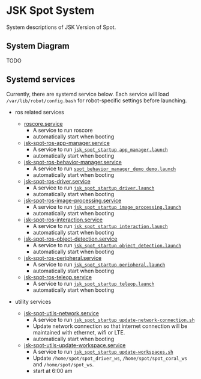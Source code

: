 # JSK Spot System

System descriptions of JSK Version of Spot.

## System Diagram

TODO

## Systemd services

Currently, there are systemd service below.
Each service will load `/var/lib/robot/config.bash` for robot-specific settings before launching.

- ros related services
  - [roscore.service](./jsk_spot_startup/services/roscore.service)
    - A service to run roscore
    - automatically start when booting
  - [jsk-spot-ros-app-manager.service](./jsk_spot_startup/services/jsk-spot-ros-app-manager.service)
    - A service to run [`jsk_spot_startup app_manager.launch`](./jsk_spot_startup/launch/include/app_manager.launch)
    - automatically start when booting
  - [jsk-spot-ros-behavior-manager.service](./jsk_spot_startup/services/jsk-spot-ros-behavior-manager.service)
    - A service to run [`spot_behavior_manager_demo demo.launch`](./jsk_spot_behaviors/spot_behavior_manager_demo/launch/demo.launch)
    - automatically start when booting
  - [jsk-spot-ros-driver.service](./jsk_spot_startup/services/jsk-spot-ros-driver.service)
    - A service to run [`jsk_spot_startup driver.launch`](./jsk_spot_startup/launch/include/driver.launch)
    - automatically start when booting
  - [jsk-spot-ros-image-processing.service](./jsk_spot_startup/services/jsk-spot-ros-image-processing.service)
    - A service to run [`jsk_spot_startup image_processing.launch`](./jsk_spot_startup/launch/include/image_processing.launch)
    - automatically start when booting
  - [jsk-spot-ros-interaction.service](./jsk_spot_startup/services/jsk-spot-ros-interaction.service)
    - A service to run [`jsk_spot_startup interaction.launch`](./jsk_spot_startup/launch/include/interaction.launch)
    - automatically start when booting
  - [jsk-spot-ros-object-detection.service](./jsk_spot_startup/services/jsk-spot-ros-object-detection.service)
    - A service to run [`jsk_spot_startup object_detection.launch`](./jsk_spot_startup/launch/include/object_detection.launch)
    - automatically start when booting
  - [jsk-spot-ros-peripheral.service](./jsk_spot_startup/services/jsk-spot-ros-peripheral.service)
    - A service to run [`jsk_spot_startup peripheral.launch`](./jsk_spot_startup/launch/include/peripheral.launch)
    - automatically start when booting
  - [jsk-spot-ros-teleop.service](./jsk_spot_startup/services/jsk-spot-ros-teleop.service)
    - A service to run [`jsk_spot_startup teleop.launch`](./jsk_spot_startup/launch/include/teleop.launch)
    - automatically start when booting

- utility services
  - [jsk-spot-utils-network.service](./jsk_spot_startup/services/jsk-spot-utils-network.service)
    - A service to run [`jsk_spot_startup update-network-connection.sh`](./jsk_spot_startup/scripts/update-network-connection.sh)
    - Update network connection so that internet connection will be maintained with ethernet, wifi or LTE.
    - automatically start when booting
  - [jsk-spot-utils-update-workspace.service](./jsk_spot_startup/services/jsk-spot-utils-update-workspace.service)
    - A service to run [`jsk_spot_startup update-workspaces.sh`](./jsk_spot_startup/scripts/update-workspaces.sh)
    - Update `/home/spot/spot_driver_ws`, `/home/spot/spot_coral_ws` and `/home/spot/spot_ws`.
    - start at 6:00 am

